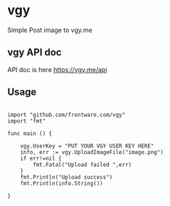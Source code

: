 # vgy
Simple Post image to vgy.me


## vgy API doc

API doc is here https://vgy.me/api

## Usage

```golang

import "github.com/frontware.com/vgy"
import "fmt"

func main () {

    vgy.UserKey = "PUT YOUR VGY USER KEY HERE"
    info, err := vgy.UploadImageFile("image.png")
    if err!=nil {
        fmt.Fatal("Upload failed ",err)
    }
    fmt.Println("Upload success")
    fmt.Println(info.String())

}


```